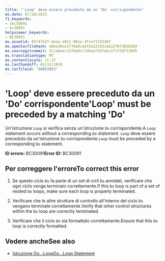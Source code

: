 ```yaml
---
title: "'Loop' deve essere preceduto da un 'Do' corrispondente"
ms.date: 07/20/2015
f1_keywords:
- vbc30091
- bc30091
helpviewer_keywords:
- BC30091
ms.assetid: 05f47b2f-4eaa-4911-981e-3fce737d249f
ms.openlocfilehash: ddee30ce1f764dc2ef2e221431a622f0f36b6389
ms.sourcegitcommit: 5c1abeec15fbddcc7dbaa729fabc1f1f29f12045
ms.translationtype: MT
ms.contentlocale: it-IT
ms.lasthandoff: 03/15/2019
ms.locfileid: "58051053"
---
```

# <a name="loop-must-be-preceded-by-a-matching-do"></a><span data-ttu-id="9dc04-102">'Loop' deve essere preceduto da un 'Do' corrispondente</span><span class="sxs-lookup"><span data-stu-id="9dc04-102">'Loop' must be preceded by a matching 'Do'</span></span>
<span data-ttu-id="9dc04-103">Un'istruzione `Loop` si verifica senza un'istruzione `Do` corrispondente.</span><span class="sxs-lookup"><span data-stu-id="9dc04-103">A `Loop` statement occurs without a corresponding `Do` statement.</span></span> <span data-ttu-id="9dc04-104">`Loop` deve essere preceduto da un'istruzione `Do` corrispondente.</span><span class="sxs-lookup"><span data-stu-id="9dc04-104">`Loop` must be preceded by a corresponding `Do` statement.</span></span>  
  
 <span data-ttu-id="9dc04-105">**ID errore:** BC30091</span><span class="sxs-lookup"><span data-stu-id="9dc04-105">**Error ID:** BC30091</span></span>  
  
## <a name="to-correct-this-error"></a><span data-ttu-id="9dc04-106">Per correggere l'errore</span><span class="sxs-lookup"><span data-stu-id="9dc04-106">To correct this error</span></span>  
  
1.  <span data-ttu-id="9dc04-107">Se questo ciclo `Do` fa parte di un set di cicli `Do` annidati, verificare che ogni ciclo venga terminato correttamente.</span><span class="sxs-lookup"><span data-stu-id="9dc04-107">If this `Do` loop is part of a set of nested `Do` loops, make sure each loop is properly terminated.</span></span>  
  
2.  <span data-ttu-id="9dc04-108">Verificare che le altre strutture di controllo all'interno del ciclo `Do` vengano terminate correttamente.</span><span class="sxs-lookup"><span data-stu-id="9dc04-108">Verify that other control structures within the `Do` loop are correctly terminated.</span></span>  
  
3.  <span data-ttu-id="9dc04-109">Verificare che il ciclo `Do` sia formattato correttamente.</span><span class="sxs-lookup"><span data-stu-id="9dc04-109">Ensure that this `Do` loop is correctly formatted.</span></span>  
  
## <a name="see-also"></a><span data-ttu-id="9dc04-110">Vedere anche</span><span class="sxs-lookup"><span data-stu-id="9dc04-110">See also</span></span>

- [<span data-ttu-id="9dc04-111">Istruzione Do...Loop</span><span class="sxs-lookup"><span data-stu-id="9dc04-111">Do...Loop Statement</span></span>](../../visual-basic/language-reference/statements/do-loop-statement.md)

